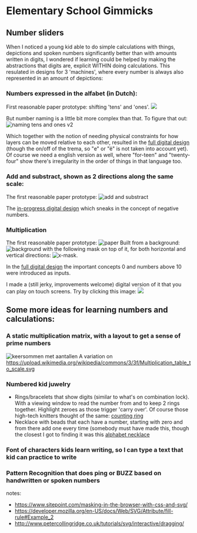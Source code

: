 # Elementary School Gimmicks

## Number sliders
When I noticed a young kid able to do simple calculations with things, depictions and spoken numbers significantly better than with amounts written in digits, I wondered if learning could be helped by making the abstractions that digits are, explicit WITHIN doing calculations. This resulated in designs for 3 'machines', where every number is always also represented in an amount of depictions:

### Numbers expressed in the alfabet (in Dutch):

First reasonable paper prototype: shifting 'tens' and 'ones'.
<img src="https://raw.githubusercontent.com/steltenpower/ElementarySchoolGimmicks/master/getallenuitspreker_samengesteld.jpg">

But number naming is a little bit more complex than that. To figure that out:
![naming tens and ones v2](https://raw.githubusercontent.com/steltenpower/ElementarySchoolGimmicks/master/getallenuitspreker.jpg)

Which together with the notion of needing physical constraints for how layers can be moved relative to each other, resulted in the [full digital design](https://github.com/steltenpower/ElementarySchoolGimmicks/blob/master/getal_in_letters_v0.svg) (though the on/off of the trema, so "e" or "ë" is not taken into account yet). Of course we need a english version as well, where "for-teen" and "twenty-four" show there's irregularity in the order of things in that language too.

### Add and substract, shown as 2 directions along the same scale:
The first reasonable paper prototype: ![add and substract](https://raw.githubusercontent.com/steltenpower/ElementarySchoolGimmicks/master/IMG_20230328_233125596.jpg)

The [in-progress digital design](https://github.com/steltenpower/ElementarySchoolGimmicks/blob/master/AddSubtract.svg) which sneaks in the concept of negative numbers.

### Multiplication<a name="multiplication"></a>
The first reasonable paper prototype: ![paper](https://raw.githubusercontent.com/steltenpower/ElementarySchoolGimmicks/master/IMG_20200501_203637563.jpg)
Built from a background:
![background](https://raw.githubusercontent.com/steltenpower/ElementarySchoolGimmicks/master/multiply_background.jpg)
with the following mask on top of it, for both horizontal and vertical directions:
![x-mask](https://raw.githubusercontent.com/steltenpower/ElementarySchoolGimmicks/master/horizontal_sliding_mask.jpg).

In the [full digital design](https://github.com/steltenpower/ElementarySchoolGimmicks/blob/master/muliplier.svg) the important concepts 0 and numbers above 10 were introduced as inputs.

I made a (still jerky, improvements welcome) digital version of it that you can play on touch screens. Try by clicking this image: <a title="play !" href="https://steltenpower.github.io/ElementarySchoolGimmicks/sliding_calculators_multiplication.html">
<img src="https://repository-images.githubusercontent.com/217832815/2aec6500-1022-11eb-952a-1796fdb14235"></a>

## Some more ideas for learning numbers and calculations:

### A static multiplication matrix, with a layout to get a sense of prime numbers <a name="multiplication_static"></a>
![keersommen met aantallen](https://github.com/steltenpower/ElementarySchoolGimmicks/blob/master/keersommen_met_aantallen.jpg)
A variation on https://upload.wikimedia.org/wikipedia/commons/3/3f/Multiplication_table_to_scale.svg

### Numbered kid juwelry
- Rings/bracelets that show digits (similar to what's on combination lock). With a viewing window to read the number from and to keep 2 rings together. Highlight zeroes as those trigger 'carry over'. Of course those high-tech knitters thought of the same: [counting ring](https://www.youtube.com/watch?v=ZLnXdEWwikk)
- Necklace with beads that each have a number, starting with zero and from there add one every time (somebody must have made this, though the closest I got to finding it was this [alphabet necklace](https://rhythmsofplay.com/alphabet-bead-necklace-craft-for-kids/)

### Font of characters kids learn writing, so I can type a text that kid can practice to write

### Pattern Recognition that does ping or BUZZ based on handwritten or spoken numbers


notes:
- https://www.sitepoint.com/masking-in-the-browser-with-css-and-svg/
- https://developer.mozilla.org/en-US/docs/Web/SVG/Attribute/fill-rule#Example_2
- http://www.petercollingridge.co.uk/tutorials/svg/interactive/dragging/


